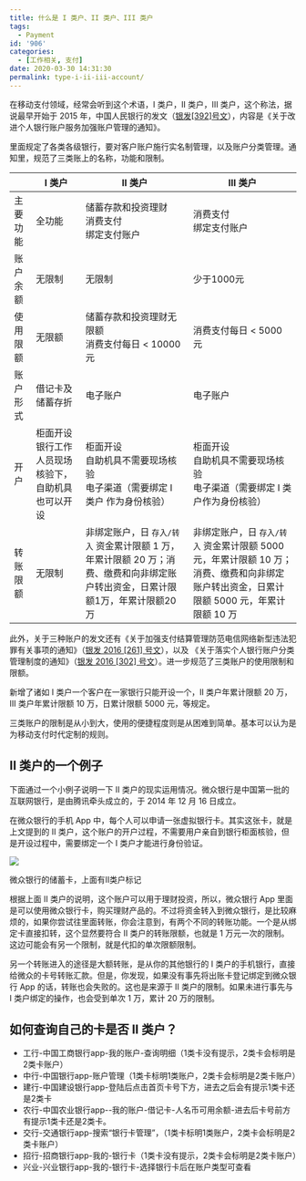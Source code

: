 ```yaml
---
title: 什么是 I 类户、II 类户、III 类户
tags:
  - Payment
id: '906'
categories:
  - [工作相关, 支付]
date: 2020-03-30 14:31:30
permalink: type-i-ii-iii-account/
---
```


在移动支付领域，经常会听到这个术语，I 类户，II 类户，III 类户，这个称法，据说最早开始于 2015 年，中国人民银行的发文（[银发[392]号文](https://baike.baidu.com/item/%E4%B8%AD%E5%9B%BD%E4%BA%BA%E6%B0%91%E9%93%B6%E8%A1%8C%E5%85%B3%E4%BA%8E%E6%94%B9%E8%BF%9B%E4%B8%AA%E4%BA%BA%E9%93%B6%E8%A1%8C%E8%B4%A6%E6%88%B7%E6%9C%8D%E5%8A%A1%E5%8A%A0%E5%BC%BA%E8%B4%A6%E6%88%B7%E7%AE%A1%E7%90%86%E7%9A%84%E9%80%9A%E7%9F%A5/19183683)），内容是《关于改进个人银行账户服务加强账户管理的通知》。

里面规定了各类各级银行，要对客户账户施行实名制管理，以及账户分类管理。通知里，规范了三类账上的名称，功能和限制。

|         | I 类户  |  II 类户  | III 类户 |
| ------- | -------| --------- | ------- |
| 主要功能 | 全功能  | 储蓄存款和投资理财<br>消费支付<br>绑定支付账户 | 消费支付<br>绑定支付账户 |
| 账户余额 | 无限制  | 无限制    | 少于1000元 |
| 使用限额 | 无限额  | 储蓄存款和投资理财无限额<br>消费支付每日 < 10000 元  | 消费支付每日 < 5000 元  |
| 账户形式  | 借记卡及储蓄存折 | 电子账户 | 电子账户 |
| 开户    | 柜面开设<br>银行工作人员现场核验下，自助机具也可以开设 | 柜面开设<br>自助机具不需要现场核验<br>电子渠道（需要绑定 I 类户 作为身份核验） | 柜面开设<br>自助机具不需要现场核验<br>电子渠道（需要绑定 I 类户作为身份核验） |
| 转账限额  | 无限制  | 非绑定账户，日 `存入/转入` 资金累计限额 1 万，年累计限额 20 万；消费、缴费和向非绑定账户转出资金，日累计限额1万，年累计限额20 万  | 非绑定账户，日 `存入/转入` 资金累计限额 5000 元，年累计限额 10 万；消费、缴费和向非绑定账户转出资金，日累计限额 5000 元，年累计限额 10 万 |

此外，关于三种账户的发文还有《关于加强支付结算管理防范电信网络新型违法犯罪有关事项的通知》（[银发 2016 [261] 号文](https://baike.baidu.com/item/%E4%B8%AD%E5%9B%BD%E4%BA%BA%E6%B0%91%E9%93%B6%E8%A1%8C%E5%85%B3%E4%BA%8E%E5%8A%A0%E5%BC%BA%E6%94%AF%E4%BB%98%E7%BB%93%E7%AE%97%E7%AE%A1%E7%90%86%E9%98%B2%E8%8C%83%E7%94%B5%E4%BF%A1%E7%BD%91%E7%BB%9C%E6%96%B0%E5%9E%8B%E8%BF%9D%E6%B3%95%E7%8A%AF%E7%BD%AA%E6%9C%89%E5%85%B3%E4%BA%8B%E9%A1%B9%E7%9A%84%E9%80%9A%E7%9F%A5/20118718?)），以及 《关于落实个人银行账户分类管理制度的通知》（[银发 2016 [302] 号文](https://baike.baidu.com/item/%E5%85%B3%E4%BA%8E%E8%90%BD%E5%AE%9E%E4%B8%AA%E4%BA%BA%E9%93%B6%E8%A1%8C%E8%B4%A6%E6%88%B7%E5%88%86%E7%B1%BB%E7%AE%A1%E7%90%86%E5%88%B6%E5%BA%A6%E7%9A%84%E9%80%9A%E7%9F%A5)）。进一步规范了三类账户的使用限制和限额。

新增了诸如 I 类户一个客户在一家银行只能开设一个，II 类户年累计限额 20 万，III 类户年累计限额 10 万，日累计限额 5000 元，等规定。

三类账户的限制是从小到大，使用的便捷程度则是从困难到简单。基本可以认为是为移动支付时代定制的规则。

## II 类户的一个例子

下面通过一个小例子说明一下 II 类户的现实运用情况。微众银行是中国第一批的互联网银行，是由腾讯牵头成立的，于 2014 年 12 月 16 日成立。

在微众银行的手机 App 中，每个人可以申请一张虚拟银行卡。其实这张卡，就是上文提到的 II 类户，这个账户的开户过程，不需要用户亲自到银行柜面核验，但是开设过程中，需要绑定一个 I 类户才能进行身份验证。

![](../images/2021/02/webank.png)

微众银行的储蓄卡，上面有II类户标记

根据上面 II 类户的说明，这个账户可以用于理财投资，所以，微众银行 App 里面是可以使用微众银行卡，购买理财产品的。不过将资金转入到微众银行，是比较麻烦的，如果你尝试往里面转账，你会注意到，有两个不同的转账功能。一个是从绑定卡直接扣转，这个显然要符合 II 类户的转账限额，也就是 1 万元一次的限制。这边可能会有另一个限制，就是代扣的单次限额限制。

另一个转账进入的途径是大额转账，是从你的其他银行的 I 类户的手机银行，直接给微众的卡号转账汇款。但是，你发现，如果没有事先将出账卡登记绑定到微众银行 App 的话，转账也会失败的。这也是来源于 II 类户的限制。如果未进行事先与 I 类户绑定的操作，也会受到单次 1 万，累计 20 万的限制。

## 如何查询自己的卡是否 II 类户？

*   工行-中国工商银行app-我的账户-查询明细（1类卡没有提示，2类卡会标明是2类卡账户）
*   中行-中国银行app-账户管理（1类卡标明1类账户，2类卡会标明是2类卡账户）
*   建行-中国建设银行app-登陆后点击首页卡号下方，进去之后会有提示1类卡还是2类卡
*   农行-中国农业银行app--我的账户-借记卡-人名币可用余额-进去后卡号前方有提示1类卡还是2类卡。
*   交行-交通银行app-搜索“银行卡管理”，（1类卡标明1类账户，2类卡会标明是2类卡账户）
*   招行-招商银行app-我的-银行卡（1类卡没有提示，2类卡会标明是2类卡账户）
*   兴业-兴业银行app-我的-银行卡-选择银行卡后在账户类型可查看
